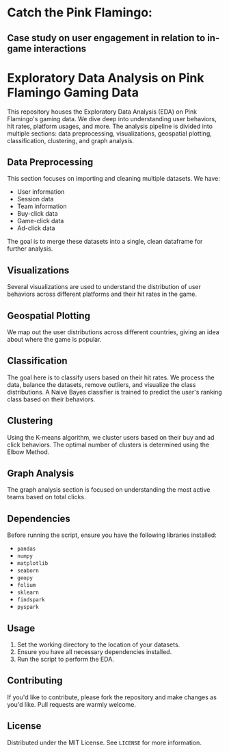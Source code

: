 # Catch the Pink Flamingo:

## Case study on user engagement in relation to in-game interactions

# Exploratory Data Analysis on Pink Flamingo Gaming Data

This repository houses the Exploratory Data Analysis (EDA) on Pink Flamingo's gaming data. We dive deep into understanding user behaviors, hit rates, platform usages, and more. The analysis pipeline is divided into multiple sections: data preprocessing, visualizations, geospatial plotting, classification, clustering, and graph analysis.

## Data Preprocessing

This section focuses on importing and cleaning multiple datasets. We have:
- User information
- Session data
- Team information
- Buy-click data
- Game-click data
- Ad-click data

The goal is to merge these datasets into a single, clean dataframe for further analysis.

## Visualizations

Several visualizations are used to understand the distribution of user behaviors across different platforms and their hit rates in the game.

## Geospatial Plotting

We map out the user distributions across different countries, giving an idea about where the game is popular.

## Classification

The goal here is to classify users based on their hit rates. We process the data, balance the datasets, remove outliers, and visualize the class distributions. A Naive Bayes classifier is trained to predict the user's ranking class based on their behaviors.

## Clustering

Using the K-means algorithm, we cluster users based on their buy and ad click behaviors. The optimal number of clusters is determined using the Elbow Method.

## Graph Analysis

The graph analysis section is focused on understanding the most active teams based on total clicks.

## Dependencies
Before running the script, ensure you have the following libraries installed:
- `pandas`
- `numpy`
- `matplotlib`
- `seaborn`
- `geopy`
- `folium`
- `sklearn`
- `findspark`
- `pyspark`

## Usage
1. Set the working directory to the location of your datasets.
2. Ensure you have all necessary dependencies installed.
3. Run the script to perform the EDA.

## Contributing
If you'd like to contribute, please fork the repository and make changes as you'd like. Pull requests are warmly welcome.

## License
Distributed under the MIT License. See `LICENSE` for more information.
